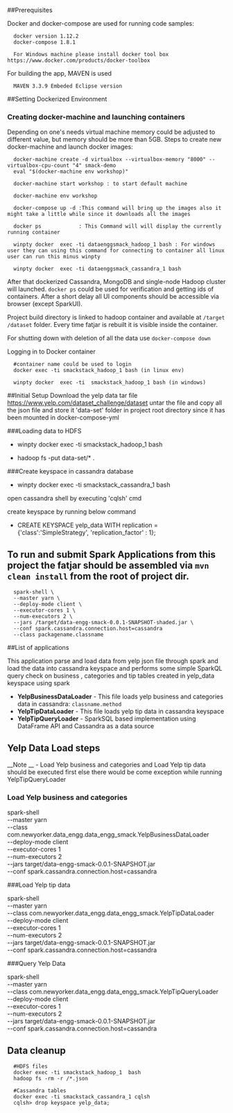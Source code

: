 ##Prerequisites

Docker and docker-compose are used for running code samples:

      docker version 1.12.2
      docker-compose 1.8.1
      
      For Windows machine please install docker tool box https://www.docker.com/products/docker-toolbox

For building the app, MAVEN is used      
      
      MAVEN 3.3.9 Embeded Eclipse version



##Setting Dockerized Environment
### Creating docker-machine and launching containers

Depending on one's needs virtual machine memory could be adjusted to different value, but memory should be more than 5GB. Steps to create new 
docker-machine and launch docker images:  

      docker-machine create -d virtualbox --virtualbox-memory "8000" --virtualbox-cpu-count "4" smack-demo
      eval "$(docker-machine env workshop)"
      
      docker-machine start workshop : to start default machine
	  
	  docker-machine env workshop   

      docker-compose up -d :This command will bring up the images also it might take a little while since it downloads all the images  
      
      docker ps            : This Command will will display the currently running container
      
      winpty docker  exec -ti dataenggsmack_hadoop_1 bash : For windows user they can using this command for connecting to container all linux user can run this minus winpty 
      
      winpty docker  exec -ti dataenggsmack_cassandra_1 bash

After that dockerized Cassandra, MongoDB and single-node Hadoop cluster will launched. `docker ps` 
could be used for verification and getting ids of containers. After a short delay all UI components should be accessible via browser (except SparkUI).

Project build directory is linked to hadoop container and available at `/target` `/dataset` folder. Every time fatjar is rebuilt it is visible inside the container.

For shutting down with deletion of all the data use `docker-compose down`
      

Logging in to Docker container
      
      #container name could be used to login
      docker exec -ti smackstack_hadoop_1 bash (in linux env)
       
      winpty docker  exec -ti  smackstack_hadoop_1 bash (in windows)

##Initial Setup
Download the yelp data tar file https://www.yelp.com/dataset_challenge/dataset
untar the file and copy all the json file and store it 'data-set' folder in project root directory since it has been mounted in docker-compose-yml     

###Loading data to HDFS
* winpty docker  exec -ti  smackstack_hadoop_1 bash

* hadoop fs -put data-set/* .
      
###Create keyspace in cassandra database
* winpty docker  exec -ti  smackstack_cassandra_1 bash

open cassandra shell by executing  'cqlsh' cmd

create keyspace by running below command

* CREATE KEYSPACE yelp_data WITH replication = {'class':'SimpleStrategy', 'replication_factor' : 1};

      
## To run and submit Spark Applications from this project the fatjar should be assembled via `mvn clean install` from the root of project dir.

            
      spark-shell \
      --master yarn \
      --deploy-mode client \
      --executor-cores 1 \
      --num-executors 2 \
      --jars /target/data-engg-smack-0.0.1-SNAPSHOT-shaded.jar \
      --conf spark.cassandra.connection.host=cassandra
	  --class packagename.classname	
      

##List of applications

This application parse and load data from yelp json file through spark and load the data into cassandra keyspace and performs 
some simple SparkQL query check on business , categories and tip tables created in yelp_data keyspace using spark  

* __YelpBusinessDataLoader__ - This file loads yelp business and categories data in cassandra: `classname.method` 
* __YelpTipDataLoader__ - This file loads yelp tip data in cassandra keyspace
* __YelpTipQueryLoader__ - SparkSQL based implementation using DataFrame API and Cassandra as a data source

## Yelp Data Load steps 
__Note __ - Load Yelp business and categories  and Load Yelp tip data  should be executed first else there would be come exception while running YelpTipQueryLoader

### Load Yelp business and categories 
spark-shell \
  --master yarn \
  --class com.newyorker.data_engg.data_engg_smack.YelpBusinessDataLoader \
  --deploy-mode client \
  --executor-cores 1 \
  --num-executors 2 \
  --jars target/data-engg-smack-0.0.1-SNAPSHOT.jar \
  --conf spark.cassandra.connection.host=cassandra

###Load Yelp tip data 

spark-shell \
  --master yarn \
  --class com.newyorker.data_engg.data_engg_smack.YelpTipDataLoader \
  --deploy-mode client \
  --executor-cores 1 \
  --num-executors 2 \
  --jars target/data-engg-smack-0.0.1-SNAPSHOT.jar \
  --conf spark.cassandra.connection.host=cassandra
  
  
###Query Yelp Data

spark-shell \
  --master yarn \
  --class com.newyorker.data_engg.data_engg_smack.YelpTipQueryLoader \
  --deploy-mode client \
  --executor-cores 1 \
  --num-executors 2 \
  --jars target/data-engg-smack-0.0.1-SNAPSHOT.jar \
  --conf spark.cassandra.connection.host=cassandra

  
  
## Data cleanup
      
      #HDFS files
      docker exec -ti smackstack_hadoop_1  bash 
      hadoop fs -rm -r /*.json
      
      #Cassandra tables
      docker exec -ti smackstack_cassandra_1 cqlsh
      cqlsh> drop keyspace yelp_data;
      
